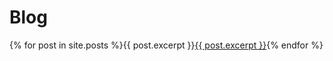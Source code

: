 ---
---
# Blog
{% for post in site.posts %}{{ post.excerpt }}<a href="{{ post.url }}">{{ post.excerpt }}</a>{% endfor %}
